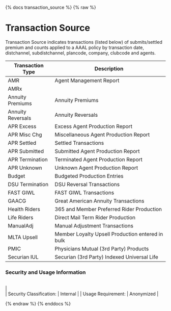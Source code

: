 {% docs transaction_source %}
{% raw %}

# Transaction Source
Transaction Source indicates transactions (listed below) of submits/settled premium and counts applied to a AAAL policy by transaction date, distchannel, subdistchannel, plancode, company, clubcode and agents.

| Transaction Type  | Description                                      |
|-------------------|--------------------------------------------------|
| AMR               | Agent Management Report                          |
| AMRx              |                                                  |
| Annuity Premiums  | Annuity Premiums                                 |
| Annuity Reversals | Annuity Reversals                                |
| APR Excess        | Excess Agent Production Report                   |
| APR Misc Chg      | Miscellaneous Agent Production Report            |
| APR Settled       | Settled Transactions                             |
| APR Submitted     | Submitted Agent Production Report                |
| APR Termination   | Terminated Agent Production Report               |
| APR Unknown       | Unknown Agent Production Report                  |
| Budget            | Budgeted Production Entries                      |
| DSU Termination   | DSU Reversal Transactions                        |
| FAST GIWL         | FAST GIWL Transactions                           |
| GAACG             | Great American Annuity Transactions              |
| Health Riders     | 365 and Member Preferred Rider Production        |
| Life Riders       | Direct Mail Term Rider Production                |
| ManualAdj         | Manual Adjustment Transactions                   |
| MLTA Upsell       | Member Loyalty Upsell Production entered in bulk |
| PMIC              | Physicians Mutual (3rd Party) Products           |
| Securian IUL      | Securian (3rd Party) Indexed Universal Life      |


### Security and Usage Information
|     |     |
| --- | --- |
|             
| Security Classification: | Internal |
| Usage Requirement:       | Anonymized |


{% endraw %}
{% enddocs %}